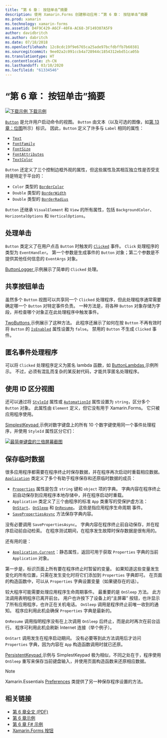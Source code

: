 ```yaml
---
title: “第 6 章： 按钮单击”摘要
description: 使用 Xamarin.Forms 创建移动应用：“第 6 章： 按钮单击”摘要
ms.prod: xamarin
ms.technology: xamarin-forms
ms.assetid: D4F9C429-A6CF-40FA-AC68-3F149307A5F9
author: davidbritch
ms.author: dabritch
ms.date: 07/18/2018
ms.openlocfilehash: 12c8cdc19f9e6765ca25ade97bcfdbffb7b60381
ms.sourcegitcommit: 9ee02a2c091ccb4a728944c1854312ebd51ca05b
ms.translationtype: HT
ms.contentlocale: zh-CN
ms.lasthandoff: 03/10/2020
ms.locfileid: "61334546"
---
```

# <a name="summary-of-chapter-6-button-clicks"></a>“第 6 章： 按钮单击”摘要

[![下载示例](~/media/shared/download.png) 下载示例](https://github.com/xamarin/xamarin-forms-book-samples/tree/master/Chapter06)

[`Button`](xref:Xamarin.Forms.Button) 是允许用户启动命令的视图。 `Button` 由文本（以及可选的图像，如[第 13 章：位图](chapter13.md)所示）标识。 因此，`Button` 定义了许多与 `Label` 相同的属性：

- [`Text`](xref:Xamarin.Forms.Button.Text)
- [`FontFamily`](xref:Xamarin.Forms.Button.FontFamily)
- [`FontSize`](xref:Xamarin.Forms.Button.FontSize)
- [`FontAttributes`](xref:Xamarin.Forms.Button.FontAttributes)
- [`TextColor`](xref:Xamarin.Forms.Button.TextColor)

`Button` 还定义了三个控制边框外观的属性，但这些属性及其相互独立性是否受支持是特定于平台的：

- `Color` 类型的 [`BorderColor`](xref:Xamarin.Forms.Button.BorderColor)
- `Double` 类型的 [`BorderWidth`](xref:Xamarin.Forms.Button.BorderWidth)
- `Double` 类型的 [`BorderRadius`](xref:Xamarin.Forms.Button.BorderRadius)

`Button` 还继承 `VisualElement` 和 `View` 的所有属性，包括 `BackgroundColor`、`HorizontalOptions` 和 `VerticalOptions`。

## <a name="processing-the-click"></a>处理单击

`Button` 类定义了在用户点击 `Button` 时触发的 [`Clicked`](xref:Xamarin.Forms.Button.Clicked) 事件。 `Click` 处理程序的类型为 `EventHandler`。 第一个参数是生成事件的 `Button` 对象；第二个参数是不提供其他任何信息的 `EventArgs` 对象。

[ButtonLogger  ](https://github.com/xamarin/xamarin-forms-book-samples/tree/master/Chapter06/ButtonLogger) 示例展示了简单的 `Clicked` 处理。

## <a name="sharing-button-clicks"></a>共享按钮单击

虽然多个 `Button` 视图可以共享同一个 `Clicked` 处理程序，但此处理程序通常需要确定哪一个 `Button` 对特定事件负责。 一种方法是，将各种 `Button` 对象存储为字段，并检查哪个对象正在此处理程序中触发事件。

[TwoButtons  ](https://github.com/xamarin/xamarin-forms-book-samples/tree/master/Chapter06/TwoButtons) 示例展示了这种方法。 此程序还展示了如何在按 `Button` 不再有效时将 `Button` 的 [`IsEnabled`](xref:Xamarin.Forms.VisualElement.IsEnabled) 属性设置为 `false`。 禁用的 `Button` 不生成 `Clicked` 事件。

## <a name="anonymous-event-handlers"></a>匿名事件处理程序

可以将 `Clicked` 处理程序定义为匿名 lambda 函数，如 [ButtonLambdas  ](https://github.com/xamarin/xamarin-forms-book-samples/tree/master/Chapter06/ButtonLambdas) 示例所示。 不过，必须有混乱而复杂的某反射代码，才能共享匿名处理程序。

## <a name="distinguishing-views-with-ids"></a>使用 ID 区分视图

还可以通过将 [`StyleId`](xref:Xamarin.Forms.Element.StyleId) 属性或 [`AutomationId`](xref:Xamarin.Forms.Element.AutomationId) 属性设置为 `string`，区分多个 `Button` 对象。 此属性由 `Element` 定义，但它没有用于 Xamarin.Forms。 它只被应用程序使用。

[SimplestKeypad  ](https://github.com/xamarin/xamarin-forms-book-samples/tree/master/Chapter06/SimplestKeypad) 示例对数字键盘上的所有 10 个数字键使用同一个事件处理程序，并使用 `StyleId` 属性区分它们：

[![最简单键盘的三倍屏幕截图](images/ch06fg04-small.png "计算器")](images/ch06fg04-large.png#lightbox "计算器")

## <a name="saving-transient-data"></a>保存临时数据

很多应用程序都需要在程序终止时保存数据，并在程序再次启动时重载相应数据。 [`Application`](xref:Xamarin.Forms.Application) 类定义了多个有助于程序保存和还原临时数据的成员：

- [`Properties`](xref:Xamarin.Forms.Application.Properties) 属性是包含 `string` 键和 `object` 项的字典。 字典内容在程序终止前自动保存到应用程序本地存储中，并在程序启动时重载。
- `Application` 类定义了三个由程序的标准 `App` 类重写的受保护虚方法：[`OnStart`](xref:Xamarin.Forms.Application.OnStart)、[`OnSleep`](xref:Xamarin.Forms.Application.OnSleep) 和 [`OnResume`](xref:Xamarin.Forms.Application.OnResume)。 这些是指应用程序生命周期  事件。
- [`SavePropertiesAsync`](xref:Xamarin.Forms.Application.SavePropertiesAsync) 方法保存字典内容。

没有必要调用 `SavePropertiesAsync`。 字典内容在程序终止前自动保存，并在程序启动前自动检索。 在程序测试期间，在程序发生故障时保存数据是很有用的。

还有用的是：

- [`Application.Current`](xref:Xamarin.Forms.Application.Current)：静态属性，返回可用于获取 `Properties` 字典的当前 `Application` 对象。

第一步是，标识页面上所有要在程序终止时暂留的变量。 如果知道这些变量发生变化的所有位置，只需在发生变化时将它们添加到 `Properties` 字典即可。 在页面的构造函数中，可以从 `Properties` 字典设置变量（如果键存在的话）。

较大程序可能需要处理应用程序生命周期事件。 最重要的是 `OnSleep` 方法。 此方法调用表明程序已离开前台。 用户也许按下了设备上的“主屏幕”  按钮，也许显示了所有应用程序，也许正在关机电话。 `OnSleep` 调用是程序终止前唯一收到的通知。 程序应利用此机会确保 `Properties` 字典是最新的。

`OnResume` 调用指明程序没有在上次调用 `OnSleep` 后终止，而是此时再次在前台运行。 程序可利用此机会刷新 Internet 连接（举个例子）。

`OnStart` 调用发生在程序启动期间。 没有必要等到此方法调用后才访问 `Properties` 字典，因为内容在 `App` 构造函数调用时就已还原。

[PersistentKeypad  ](https://github.com/xamarin/xamarin-forms-book-samples/tree/master/Chapter06/PersistentKeypad) 示例与 SimplestKeypad  极为相似，不同之处在于，程序使用 `OnSleep` 重写来保存当前键盘输入，并使用页面构造函数来还原相应数据。

> [!NOTE]
> Xamarin.Essentials [Preferences](~/essentials/preferences.md) 类提供了另一种保存程序设置的方法。

## <a name="related-links"></a>相关链接

- [第 6 章全文 (PDF)](https://download.xamarin.com/developer/xamarin-forms-book/XamarinFormsBook-Ch06-Apr2016.pdf)
- [第 6 章示例](https://github.com/xamarin/xamarin-forms-book-samples/tree/master/Chapter06)
- [第 6 章 F# 示例](https://github.com/xamarin/xamarin-forms-book-samples/tree/master/Chapter06/FS)
- [Xamarin.Forms 按钮](~/xamarin-forms/user-interface/button.md)
